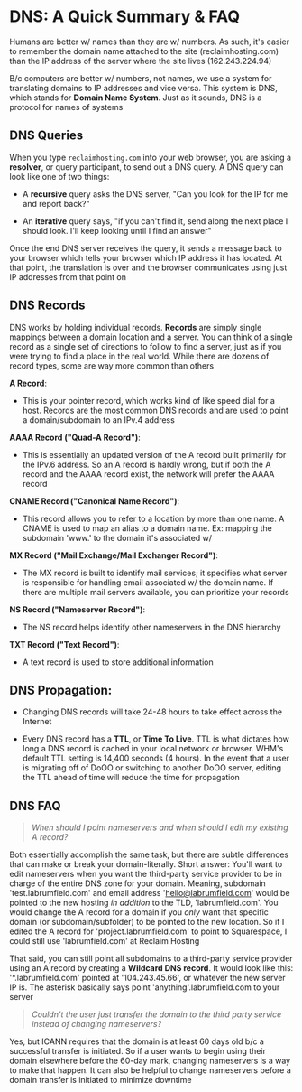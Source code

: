 # DNS: A Quick Summary & FAQ

Humans are better w/ names than they are w/ numbers. As such, it's easier to remember the domain name attached to the site (reclaimhosting.com) than the IP address of the server where the site lives (162.243.224.94)

B/c computers are better w/ numbers, not names, we use a system for translating domains to IP addresses and vice versa. This system is DNS, which stands for **Domain Name System**. Just as it sounds, DNS is a protocol for names of systems

## DNS Queries

When you type `reclaimhosting.com` into your web browser, you are asking a **resolver**, or query participant, to send out a DNS query. A DNS query can look like one of two things:

* A **recursive** query asks the DNS server, "Can you look for the IP for me and report back?"

* An **iterative** query says, "if you can't find it, send along the next place I should look. I'll keep looking until I find an answer"

Once the end DNS server receives the query, it sends a message back to your browser which tells your browser which IP address it has located. At that point, the translation is over and the browser communicates using just IP addresses from that point on

## DNS Records

DNS works by holding individual records. **Records** are simply single mappings between a domain location and a server. You can think of a single record as a single set of directions to follow to find a server, just as if you were trying to find a place in the real world. While there are dozens of record types, some are way more common than others

**A Record**:

* This is your pointer record, which works kind of like speed dial for a host. Records are the most common DNS records and are used to point a domain/subdomain to an IPv.4 address

**AAAA Record ("Quad-A Record")**:

* This is essentially an updated version of the A record built primarily for the IPv.6 address. So an A record is hardly wrong, but if both the A record and the AAAA record exist, the network will prefer the AAAA record

**CNAME Record ("Canonical Name Record")**:

* This record allows you to refer to a location by more than one name. A CNAME is used to map an alias to a domain name. Ex: mapping the subdomain 'www.' to the domain it's associated w/

**MX Record ("Mail Exchange/Mail Exchanger Record")**:

* The MX record is built to identify mail services; it specifies what server is responsible for handling email associated w/ the domain name. If there are multiple mail servers available, you can prioritize your records

**NS Record ("Nameserver Record")**:

* The NS record helps identify other nameservers in the DNS hierarchy

**TXT Record ("Text Record")**:

* A text record is used to store additional information

## DNS Propagation:

* Changing DNS records will take 24-48 hours to take effect across the Internet

* Every DNS record has a **TTL**, or **Time To Live**. TTL is what dictates how long a DNS record is cached in your local network or browser. WHM's default TTL setting is 14,400 seconds (4 hours). In the event that a user is migrating off of DoOO or switching to another DoOO server, editing the TTL ahead of time will reduce the time for propagation

## DNS FAQ

> *When should I point nameservers and when should I edit my existing A record?*

Both essentially accomplish the same task, but there are subtle differences that can make or break your domain-literally. Short answer: You'll want to edit nameservers when you want the third-party service provider to be in charge of the entire DNS zone for your domain. Meaning, subdomain 'test.labrumfield.com' and email address 'hello@labrumfield.com' would be pointed to the new hosting *in addition* to the TLD, 'labrumfield.com'. You would change the A record for a domain if you *only* want that specific domain (or subdomain/subfolder) to be pointed to the new location. So if I edited the A record for 'project.labrumfield.com' to point to Squarespace, I could still use 'labrumfield.com' at Reclaim Hosting

That said, you can still point all subdomains to a third-party service provider using an A record by creating a **Wildcard DNS record**. It would look like this: '*.labrumfield.com' pointed at '104.243.45.66', or whatever the new server IP is. The asterisk basically says point 'anything'.labrumfield.com to your server

> *Couldn't the user just transfer the domain to the third party service instead of changing nameservers?*

Yes, but ICANN requires that the domain is at least 60 days old b/c a successful transfer is initiated. So if a user wants to begin using their domain elsewhere before the 60-day mark, changing nameservers is a way to make that happen. It can also be helpful to change nameservers before a domain transfer is initiated to minimize downtime
